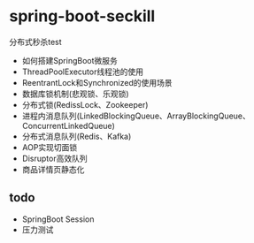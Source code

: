 # spring-boot-seckill
分布式秒杀test
* 如何搭建SpringBoot微服务
* ThreadPoolExecutor线程池的使用
* ReentrantLock和Synchronized的使用场景
* 数据库锁机制(悲观锁、乐观锁)
* 分布式锁(RedissLock、Zookeeper)
* 进程内消息队列(LinkedBlockingQueue、ArrayBlockingQueue、ConcurrentLinkedQueue)
* 分布式消息队列(Redis、Kafka)
* AOP实现切面锁
* Disruptor高效队列
* 商品详情页静态化


## todo
* SpringBoot Session
* 压力测试
